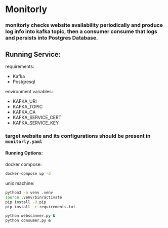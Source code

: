 # Monitorly
### monitorly checks website availability periodically and produce log info into kafka topic, then a consumer consume that logs and persists into Postgres Database.


## Running Service:

requirements:
* Kafka
* Postgresql

environment variables:
* KAFKA_URI
* KAFKA_TOPIC
* KAFKA_CA 
* KAFKA_SERVICE_CERT
* KAFKA_SERVICE_KEY

### target website and its configurations should be present in `monitorly.yaml`

#### Running Options:

docker compose: 
```bash
docker-compose up -d
```

unix machine:
```bash
python3 -m venv .venv
source .venv/bin/activate
pip install -U pip
pip install -r requirements.txt

python webscanner.py &
python consumer.py &
```